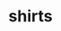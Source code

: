 ---
title: shirts
redirect_from: shirts
redirect_to: https://sgda.storenvy.com/products/33422776-sgda-f21
---